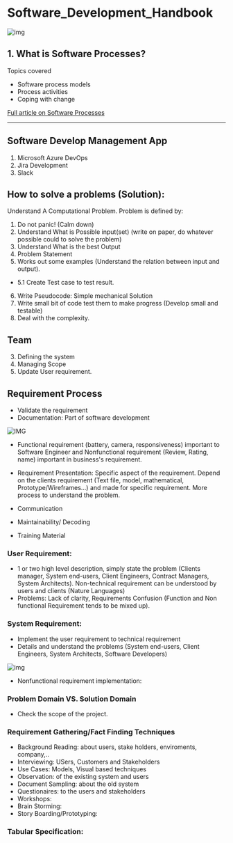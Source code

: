 # Software_Development_Handbook

![img](https://github.com/jackyhuynh/Software_Development_Handbook/blob/main/images/SDLC.PNG)

## 1. What is Software Processes?
Topics covered
- Software process models 
- Process activities
- Coping with change

[Full article on Software Processes](/handbook/SoftwareProcess.md) 

---

## Software Develop Management App

1. Microsoft Azure DevOps
2. Jira Development
3. Slack

## How to solve a problems (Solution): 
Understand A Computational Problem. Problem is defined by:
1. Do not panic! (Calm down)
2. Understand What is Possible input(set) (write on paper, do whatever possible could to solve the problem)
3. Understand What is the best Output
4. Problem Statement
5. Works out some examples (Understand the relation between input and output).
 - 5.1 Create Test case to test result.
6. Write Pseudocode: Simple mechanical Solution
7. Write small bit of code test them to make progress (Develop small and testable)
8. Deal with the complexity.

## Team
3. Defining the system
4. Managing Scope
5. Update User requirement.

## Requirement Process

- Validate the requirement
- Documentation: Part of software development

![IMG](https://github.com/jackyhuynh/Software_Development_Handbook/blob/main/images/Software_Requirement.PNG)

- Functional requirement (battery, camera, responsiveness) important to Software Engineer and Nonfunctional requirement (Review, Rating, name) important in business's requirement.
-  Requirement Presentation: Specific aspect of the requirement. Depend on the clients requirement (Text file, model, mathematical, Prototype/Wireframes...) and made for specific requirement. More process to understand the problem. 

- Communication
- Maintainability/ Decoding
- Training Material

### User Requirement:
- 1 or two high level description, simply state the problem (Clients manager, System end-users, Client Engineers, Contract Managers, System Architects). Non-technical requirement can be understood by users and clients (Nature Languages)
- Problems: Lack of clarity, Requirements Confusion (Function and Non functional Requirement tends to be mixed up).  

### System Requirement:
- Implement the user requirement to technical requirement
- Details and understand the problems (System end-users, Client Engineers, System Architects, Software Developers)

![img](https://github.com/jackyhuynh/Software_Development_Handbook/blob/main/images/Product_Requirement.PNG)

- Nonfunctional requirement implementation:

### Problem Domain VS. Solution Domain
- Check the scope of the project. 

### Requirement Gathering/Fact Finding Techniques
- Background Reading: about users, stake holders, enviroments, company,..
- Interviewing: USers, Customers and Stakeholders
- Use Cases: Models, Visual based techniques
- Observation: of the existing system and users
- Document Sampling: about the old system
- Questionaires: to the users and stakeholders
- Workshops:
- Brain Storming:
- Story Boarding/Prototyping:

### Tabular Specification:

